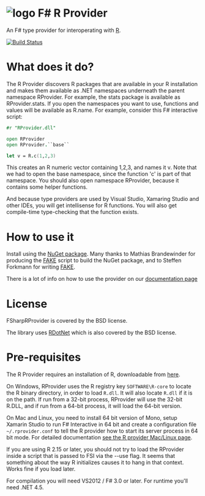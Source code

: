 ![logo](https://www.bluemountaincapital.com/media/logo.gif)
F# R Provider
=======
An F# type provider for interoperating with [R](http://www.r-project.org/).

[![Build Status](https://api.travis-ci.org/BlueMountainCapital/FSharpRProvider.svg?branch=master)](https://api.travis-ci.org/BlueMountainCapital/FSharpRProvider)

What does it do?
================
The R Provider discovers R packages that are available in your R installation and makes them available as .NET namespaces underneath the parent namespace RProvider.  For example, the stats package is available as RProvider.stats.  If you open the namespaces you want to use, functions and values will be available as R.name.  For example, consider this F# interactive script:

```fsharp
#r "RProvider.dll"

open RProvider
open RProvider.``base``

let v = R.c(1,2,3)
```

This creates an R numeric vector containing 1,2,3, and names it v.  Note that we had to open the base namespace, since the function 'c' is part of that namespace.  You should also open namespace RProvider, because it contains some helper functions.

And because type providers are used by Visual Studio, Xamaring Studio and other IDEs, you will get intellisense for R functions.  You will also get compile-time type-checking that the function exists.

How to use it
=============
Install using the [NuGet package](https://nuget.org/packages/RProvider/).  Many thanks to Mathias Brandewinder for producing the [FAKE](https://github.com/fsharp/FAKE) script to build the NuGet package, and to Steffen Forkmann for writing [FAKE](https://github.com/fsharp/FAKE).

There is a lot of info on how to use the provider on our [documentation page](http://bluemountaincapital.github.io/FSharpRProvider/)

License
=======
FSharpRProvider is covered by the BSD license.

The library uses [RDotNet](http://rdotnet.codeplex.com/) which is also covered by the BSD license.

Pre-requisites
==============
The R Provider requires an installation of R, downloadable from [here](http://cran.r-project.org/). 

On Windows, RProvider uses the R registry key `SOFTWARE\R-core` to locate the R binary directory, in order to load `R.dll`.  It will also locate `R.dll` if it is on the path.  If run from a 32-bit process, RProvider will use the 32-bit R.DLL, and if run from a 64-bit process, it will load the 64-bit version.

On Mac and Linux, you need to install 64 bit version of Mono, setup Xamarin Studio to run F# Interactive in 64 bit and create a configuration file `~/.rprovider.conf` to tell the R provider how to start its server process in 64 bit mode. For detailed documentation [see the R provider Mac/Linux page](http://bluemountaincapital.github.io/FSharpRProvider/mac-and-linux.html).

If you are using R 2.15 or later, you should not try to load the RProvider inside a script that is passed to FSI via the --use flag.  It seems that something about the way R initializes causes it to hang in that context.  Works fine if you load later.

For compilation you will need VS2012 / F# 3.0 or later.  For runtime you'll need .NET 4.5.
